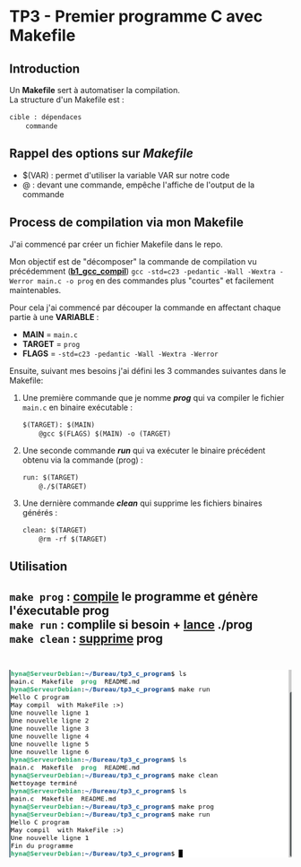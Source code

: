 # TP3 - Premier programme C avec Makefile

## Introduction
Un **Makefile** sert à automatiser la compilation. <br/>
La structure d'un Makefile est : <br/>
```
cible : dépendaces
    commande
```

## Rappel des options sur *Makefile*
+ $(VAR) : permet d'utiliser la variable VAR sur notre code
+ @ : devant une commande, empêche l'affiche de l'output de la commande


## Process de compilation via mon Makefile
J'ai commencé par créer un fichier Makefile dans le repo.

Mon objectif est de "décomposer" la commande de compilation vu précédemment (**[b1_gcc_compil](https://github.com/hyna42/tp3_first_c_program/tree/b1_gcc_compil#)**)
`gcc -std=c23 -pedantic -Wall -Wextra -Werror main.c -o prog` en des commandes plus "courtes" et facilement maintenables.

Pour cela j'ai commencé par découper la commande en affectant chaque partie à une **VARIABLE** :
+ **MAIN** = `main.c`
+ **TARGET** = `prog` 
+ **FLAGS** = `-std=c23 -pedantic -Wall -Wextra -Werror`

Ensuite, suivant mes besoins j'ai défini les 3 commandes suivantes dans le Makefile: 

1. Une première commande que je nomme ***prog*** qui va compiler le fichier `main.c` en binaire exécutable : 
    ```
    $(TARGET): $(MAIN)
        @gcc $(FLAGS) $(MAIN) -o (TARGET)
    ```
2. Une seconde commande ***run*** qui va exécuter le binaire précédent obtenu via la commande (prog) :

    ```
    run: $(TARGET)
        @./$(TARGET)
    ```
3. Une dernière commande ***clean*** qui supprime les fichiers binaires générés :

    ```
    clean: $(TARGET)
        @rm -rf $(TARGET)
    ```
## Utilisation
`make prog` : <u>compile</u> le programme et génère l'éxecutable **prog**<br>
`make run` : complile si besoin + <u>lance</u> **./prog**<br>
`make clean` : <u>supprime</u> prog <br><br>
---
![alt text](image.png)